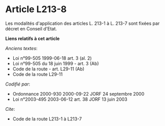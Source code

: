 # Article L213-8

Les modalités d'application des articles L. 213-1 à L. 213-7 sont fixées par décret en Conseil d'Etat.

**Liens relatifs à cet article**

_Anciens textes_:

  - Loi n°99-505 1999-06-18 art. 3 (al. 2)
  - Loi n°99-505 du 18 juin 1999 - art. 3 (Ab)
  - Code de la route - art. L29-11 (Ab)
  - Code de la route L29-11

_Codifié par_:

  - Ordonnance 2000-930 2000-09-22 JORF 24 septembre 2000
  - Loi n°2003-495 2003-06-12 art. 38 JORF 13 juin 2003

_Cite_:

  - Code de la route L213-1 à L213-7
